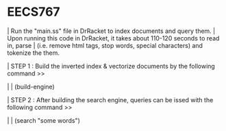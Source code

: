 # EECS767

|   Run the "main.ss" file in DrRacket to index documents and query them.
|   Upon running this code in DrRacket, it takes about 110-120 seconds to read in, parse 
|   (i.e. remove html tags, stop words, special characters) and tokenize the them.

|   STEP 1 : Build the inverted index & vectorize documents by the following command >>

|     |     (build-engine)

|   STEP 2 : After building the search engine, queries can be issed with the following command >>

|     |     (search "some words")
